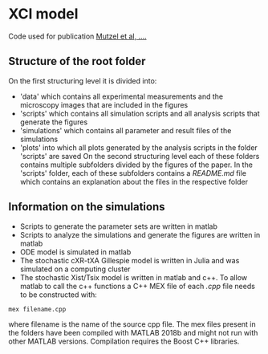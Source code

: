 # XCI model
Code used for publication [Mutzel et al, ....](http://...)

## Structure of the root folder
On the first structuring level it is divided into:
- 'data' which contains all experimental measurements and the microscopy images that are included in the figures
- 'scripts' which contains all simulation scripts and all analysis scripts that generate the figures
- 'simulations' which contains all parameter and result files of the simulations
- 'plots' into which all plots generated by the analysis scripts in the folder 'scripts' are saved
On the second structuring level each of these folders contains multiple subfolders divided by the figures of the paper. 
In the 'scripts' folder, each of these subfolders contains a *README.md* file which contains an explanation about the files in the respective folder

## Information on the simulations
- Scripts to generate the parameter sets are written in matlab
- Scripts to analyze the simulations and generate the figures are written in matlab
- ODE model is simulated in matlab
- The stochastic cXR-tXA Gillespie model is written in Julia and was simulated on a computing cluster
- The stochastic Xist/Tsix model is written in matlab and c++. To allow matlab to call the c++ functions a C++ MEX file of each *.cpp* file needs to be constructed with:
```
mex filename.cpp
```
where filename is the name of the source cpp file. The mex files present in the folders have been compiled with MATLAB 2018b and might not run with other MATLAB versions. Compilation requires the Boost C++ libraries.

